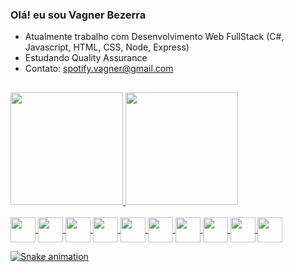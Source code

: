 ### Olá! eu sou Vagner Bezerra

 - Atualmente trabalho com Desenvolvimento Web FullStack (C#, Javascript, HTML, CSS, Node, Express)
 - Estudando Quality Assurance
 - Contato: spotify.vagner@gmail.com
##
<div>
    <a href="https://github.com/vagnerb79">
    <img height="180em" src="https://github-readme-stats.vercel.app/api?username=vagnerb79&show_icons=true&theme=dracula&include_all_commits=true&show_owner=true">   
    <img height="180em" src="https://github-readme-stats.vercel.app/api/top-langs/?username=vagnerb79&show_icons=true&theme=dracula">    
</div>   

<div style="display: inline_block"><br>
<img align="center" src="https://cdn.jsdelivr.net/gh/devicons/devicon/icons/vscode/vscode-original-wordmark.svg" width="40" height="40"/>
<img align="center" src="https://cdn.jsdelivr.net/gh/devicons/devicon/icons/visualstudio/visualstudio-plain.svg" width="40" height="40"/>
<img align="center" src="https://cdn.jsdelivr.net/gh/devicons/devicon/icons/csharp/csharp-original.svg" width="40" height="40"/>
<img align="center" src="https://cdn.jsdelivr.net/gh/devicons/devicon/icons/javascript/javascript-original.svg" width="40" height="40"/>
<img align="center" src="https://cdn.jsdelivr.net/gh/devicons/devicon/icons/css3/css3-original-wordmark.svg" width="40" height="40"/>
<img align="center" src="https://cdn.jsdelivr.net/gh/devicons/devicon/icons/html5/html5-original-wordmark.svg" width="40" height="40"/>
<img align="center" src="https://cdn.jsdelivr.net/gh/devicons/devicon/icons/bootstrap/bootstrap-original-wordmark.svg" width="40" height="40"/>
<img align="center" src="https://cdn.jsdelivr.net/gh/devicons/devicon/icons/nodejs/nodejs-original-wordmark.svg" width="40" height="40"/>
<img align="center" src="https://cdn.jsdelivr.net/gh/devicons/devicon/icons/mysql/mysql-original-wordmark.svg" width="40" height="40"/>
<img align="center" src="https://cdn.jsdelivr.net/gh/devicons/devicon/icons/jest/jest-plain.svg" width="40" height="40"/>
</div>

![Snake animation](https://github.com/vagnerb79/vagnerb79/blob/output/github-contribution-grid=-snake.svg)
